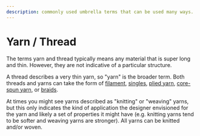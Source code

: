 ```yaml
---
description: commonly used umbrella terms that can be used many ways.
---
```


# Yarn / Thread

The terms yarn and thread typically means any material that is super long and thin. However, they are not indicative of a particular structure. 

A thread describes a very thin yarn, so "yarn" is the broader term. Both threads and yarns can take the form of [filament](filament.md), [singles](singles.md), [plied yarn](plied-yarn.md), [core-spun yarn](core-spun-yarn.md), or [braids](braid.md). 

At times you might see yarns described as "knitting" or "weaving" yarns, but this only indicates the kind of application the designer envisioned for the yarn and likely a set of properties it might have \(e.g. knitting yarns tend to be softer and weaving yarns are stronger\). All yarns can be knitted and/or woven. 

